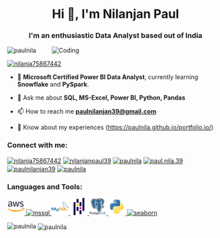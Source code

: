 <h1 align="center">Hi 👋, I'm Nilanjan Paul</h1>
<h3 align="center">I'm an enthusiastic Data Analyst based out of India</h3>
<img align="right" alt="Coding" width="400" src="https://www.caxsol.com/assets/img/data-analysis.gif">

<p align="left"> <img src="https://komarev.com/ghpvc/?username=paulnila&label=Profile%20views&color=0e75b6&style=flat" alt="paulnila" /> </p>

<p align="left"> <a href="https://twitter.com/nilanja75867442" target="blank"><img src="https://img.shields.io/twitter/follow/nilanja75867442?logo=twitter&style=for-the-badge" alt="nilanja75867442" /></a> </p>

- 🌱 **Microsoft Certified Power BI Data Analyst**, currently learning **Snowflake** and **PySpark**.

- 💬 Ask me about **SQL, MS-Excel, Power BI, Python, Pandas**

- 📫 How to reach me **paulnilanjan39@gmail.com**

- 📄 Know about my experiences (https://paulnila.github.io/portfolio.io/)

<h3 align="left">Connect with me:</h3>
<p align="left">
<a href="https://twitter.com/nilanja75867442" target="blank"><img align="center" src="https://raw.githubusercontent.com/rahuldkjain/github-profile-readme-generator/master/src/images/icons/Social/twitter.svg" alt="nilanja75867442" height="30" width="40" /></a>
<a href="https://linkedin.com/in/nilanjanpaul39" target="blank"><img align="center" src="https://raw.githubusercontent.com/rahuldkjain/github-profile-readme-generator/master/src/images/icons/Social/linked-in-alt.svg" alt="nilanjanpaul39" height="30" width="40" /></a>
<a href="https://kaggle.com/paulnila" target="blank"><img align="center" src="https://raw.githubusercontent.com/rahuldkjain/github-profile-readme-generator/master/src/images/icons/Social/kaggle.svg" alt="paulnila" height="30" width="40" /></a>
<a href="https://instagram.com/paul.nila.39" target="blank"><img align="center" src="https://raw.githubusercontent.com/rahuldkjain/github-profile-readme-generator/master/src/images/icons/Social/instagram.svg" alt="paul.nila.39" height="30" width="40" /></a>
<a href="https://www.hackerrank.com/paulnilanjan39" target="blank"><img align="center" src="https://raw.githubusercontent.com/rahuldkjain/github-profile-readme-generator/master/src/images/icons/Social/hackerrank.svg" alt="paulnilanjan39" height="30" width="40" /></a>
<a href="https://www.leetcode.com/paulnila" target="blank"><img align="center" src="https://raw.githubusercontent.com/rahuldkjain/github-profile-readme-generator/master/src/images/icons/Social/leet-code.svg" alt="paulnila" height="30" width="40" /></a>
</p>

<h3 align="left">Languages and Tools:</h3>
<p align="left"> <a href="https://aws.amazon.com" target="_blank" rel="noreferrer"> <img src="https://raw.githubusercontent.com/devicons/devicon/master/icons/amazonwebservices/amazonwebservices-original-wordmark.svg" alt="aws" width="40" height="40"/> </a> <a href="https://www.microsoft.com/en-us/sql-server" target="_blank" rel="noreferrer"> <img src="https://www.svgrepo.com/show/303229/microsoft-sql-server-logo.svg" alt="mssql" width="40" height="40"/> </a> <a href="https://www.mysql.com/" target="_blank" rel="noreferrer"> <img src="https://raw.githubusercontent.com/devicons/devicon/master/icons/mysql/mysql-original-wordmark.svg" alt="mysql" width="40" height="40"/> </a> <a href="https://pandas.pydata.org/" target="_blank" rel="noreferrer"> <img src="https://raw.githubusercontent.com/devicons/devicon/2ae2a900d2f041da66e950e4d48052658d850630/icons/pandas/pandas-original.svg" alt="pandas" width="40" height="40"/> </a> <a href="https://www.postgresql.org" target="_blank" rel="noreferrer"> <img src="https://raw.githubusercontent.com/devicons/devicon/master/icons/postgresql/postgresql-original-wordmark.svg" alt="postgresql" width="40" height="40"/> </a> <a href="https://www.python.org" target="_blank" rel="noreferrer"> <img src="https://raw.githubusercontent.com/devicons/devicon/master/icons/python/python-original.svg" alt="python" width="40" height="40"/> </a> <a href="https://seaborn.pydata.org/" target="_blank" rel="noreferrer"> <img src="https://seaborn.pydata.org/_images/logo-mark-lightbg.svg" alt="seaborn" width="40" height="40"/> </a> </p>

<p><img align="left" src="https://github-readme-stats.vercel.app/api/top-langs?username=paulnila&show_icons=true&locale=en&layout=compact" alt="paulnila" /></p>

<p>&nbsp;<img align="center" src="https://github-readme-stats.vercel.app/api?username=paulnila&show_icons=true&locale=en" alt="paulnila" /></p>

